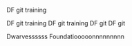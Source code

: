 DF git training

DF git training
DF git training
DF git
DF git

Dwarvessssss Foundatiooooonnnnnnnnn
